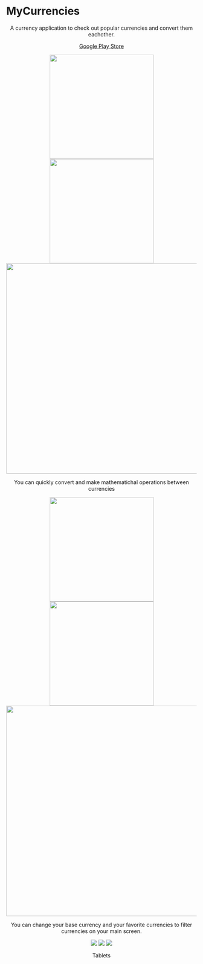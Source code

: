 # MyCurrencies

<p align="center">
A currency application to check out popular currencies and convert them eachother.
</p>

<p align="center">
<a href="https://play.google.com/store/apps/details?id=mustafaozhan.github.com.mycurrencies">Google Play Store</a>
</p>

<p align="center">
<img src="https://s19.postimg.org/cfcb4or37/Screenshot_1516095702.png" width="275px"/> <img src="https://s19.postimg.org/yra3y3ss3/Screenshot_1516096120.png" width="275px"/> <img src="https://s19.postimg.org/fyy8uigyb/Screenshot_1516095713.png" width="555px"/> 
  
</p>

<p align="center">
You can quickly convert and make mathematichal operations between currencies
</p>

<p align="center">
<img src="https://s19.postimg.org/t33t76e4z/Screenshot_1516095746.png" width="275px"/> <img src="https://s19.postimg.org/mcnbxr6er/Screenshot_1516095753.png" width="275px"/> <img src="https://s19.postimg.org/w9ycqtlqb/Screenshot_1516095763.png" width="555px"/>
</p>

<p align="center">
You can change your base currency and your favorite currencies to filter currencies on your main screen.
</p>


<p align="center">
<img src="https://s19.postimg.org/5c4fp3vyb/Screenshot_1516095856.png"/> <img src="https://s19.postimg.org/xozxfkpeb/Screenshot_1516095947.png"/> <img src="https://s19.postimg.org/lzvxrlbab/Screenshot_1516095939.png"/> 
</p>

<p align="center">
Tablets
</p>
